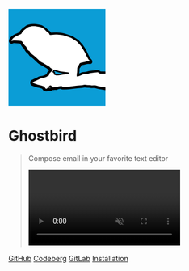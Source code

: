 
![logo](ext/blue.svg)

# Ghostbird

> Compose email in your favorite text editor
>
> <video alt="logo" src="https://github.com/user-attachments/assets/150ef991-10b8-45e2-bb2c-690f1b45a7ea" controls muted style="max-width: min(30rem, 90vw)">

[GitHub](https://github.com/exteditor/ghostbird/#readme)
[Codeberg](https://codeberg.org/exteditor/ghostbird#readme)
[GitLab](https://gitlab.com/exteditor/ghostbird#readme)
[Installation](#installation)
